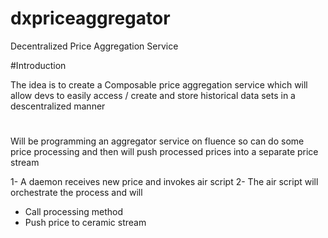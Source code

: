 # dxpriceaggregator
Decentralized Price Aggregation Service

#Introduction

The idea is to create a Composable price aggregation service which will allow devs to easily access / create and store historical data sets in a descentralized manner 
#
Will be programming an aggregator service on fluence so can do some price processing and then 
will push processed prices into a separate price stream

1- A daemon receives new price and invokes air script
2- The air script will orchestrate the process and will 
  - Call processing method
  - Push price to ceramic stream

